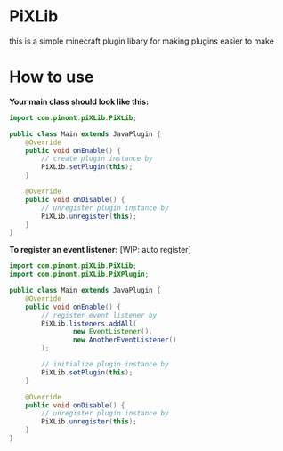 # PiXLib
this is a simple minecraft plugin libary for making plugins easier to make

# How to use

**Your main class should look like this:**

```java
import com.pinont.piXLib.PiXLib;

public class Main extends JavaPlugin {
    @Override
    public void onEnable() {
        // create plugin instance by
        PiXLib.setPlugin(this);
    }

    @Override
    public void onDisable() {
        // unregister plugin instance by
        PiXLib.unregister(this);
    }
}
```

**To register an event listener:** [WIP: auto register]

```java
import com.pinont.piXLib.PiXLib;
import com.pinont.piXLib.PiXPlugin;

public class Main extends JavaPlugin {
    @Override
    public void onEnable() {
        // register event listener by
        PiXLib.listeners.addAll(
                new EventListener(),
                new AnotherEventListener()
        );

        // initialize plugin instance by
        PiXLib.setPlugin(this);
    }

    @Override
    public void onDisable() {
        // unregister plugin instance by
        PiXLib.unregister(this);
    }
}
```

